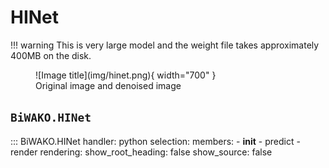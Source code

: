 # HINet

!!! warning
    This is very large model and the weight file takes approximately 400MB on the disk.

<figure markdown>
  ![Image title](img/hinet.png){ width="700" }
  <figcaption>Original image and denoised image</figcaption>
</figure>

## `BiWAKO.HINet`

::: BiWAKO.HINet
    handler: python
    selection:
        members:
            - __init__
            - predict
            - render
    rendering:
        show_root_heading: false
        show_source: false
